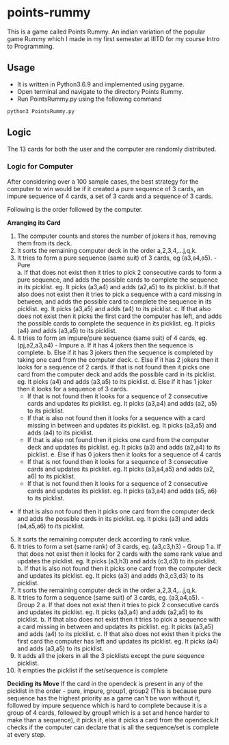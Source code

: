 # points-rummy
This is a game called Points Rummy. An indian variation of the popular game Rummy which I made in my first semester at IIITD for my course Intro to Programming.

## Usage
- It is written in Python3.6.9 and implemented using pygame. 
- Open terminal and navigate to the directory Points Rummy.
- Run PointsRummy.py using the following command 
```
python3 PointsRummy.py
```
## Logic
The 13 cards for both the user and the computer are randomly distributed.

### Logic for Computer
After considering over a 100 sample cases, the best strategy for the computer to win would be if it created a pure sequence of 3 cards, an impure sequence of 4 cards, a set of 3 cards and a sequence of 3 cards.

Following is the order followed by the computer.

**Arranging its Card**
1. The computer counts and stores the number of jokers it has, removing them from its deck.
2. It sorts the remaining computer deck in the order a,2,3,4,...j,q,k.
3. It tries to form a pure sequence (same suit) of 3 cards, eg (a3,a4,a5). - Pure<br>
a. If that does not exist then it tries to pick 2 consecutive cards to form a pure sequence, and adds the possible cards to complete the sequence in its picklist.
 eg. It picks (a3,a4) and adds (a2,a5) to its picklist.
b.If that also does not exist then it tries to pick a sequence with a card missing in between, and adds the possible card to complete the sequence in its picklist.
 eg. It picks (a3,a5) and adds (a4) to its picklist.
c. If that also does not exist then it picks the first card the computer has left, and adds the possible cards to complete the sequence in its picklist.
 eg. It picks (a4) and adds (a3,a5) to its picklist.
4. It tries to form an impure/pure sequence (same suit) of 4 cards, eg. (pj,a2,a3,a4) - Impure
a. If it has 4 jokers then the sequence is complete. 
b. Else if it has 3 jokers then the sequence is completed by taking one card from the computer deck.
c. Else if it has 2 jokers then it looks for a sequence of 2 cards. If that is not found then it picks one card from the computer deck and adds the possible card in its picklist. 
eg. It picks (a4) and adds (a3,a5) to its picklist.
d. Else if it has 1 joker then it looks for a sequence of 3 cards. 
    - If that is not found then it looks for a sequence of 2 consecutive cards and updates its picklist.
eg. It picks (a3,a4) and adds (a2, a5) to its picklist.
    - If that is also not found then it looks for a sequence with a card missing in between and updates its picklist.
eg. It picks (a3,a5) and adds (a4) to its picklist.
    - If that is also not found then it picks one card from the computer deck and  updates its picklist.
eg. It picks (a3) and adds (a2,a4) to its picklist.
e. Else if has 0 jokers then it looks for a sequence of 4 cards
    - If that is not found then it looks for a sequence of 3 consecutive cards and updates its picklist. 
eg. It picks (a3,a4,a5) and adds (a2, a6) to its picklist.
    - If that is not found then it looks for a sequence of 2 consecutive cards and updates its picklist.
eg. It picks (a3,a4) and adds (a5, a6) to its picklist.
  - If that is also not found then it picks one card from the computer deck and adds the possible cards in its picklist.
eg. It picks (a3) and adds (a4,a5,a6) to its picklist.
5. It sorts the remaining computer deck according to rank value.
6. It tries to form a set  (same rank) of 3 cards, eg. (a3,c3,h3) - Group 1
a. If that does not exist then it looks for 2 cards with the same rank value and updates the picklist.
eg. It picks (a3,h3) and adds (c3,d3) to its picklist.
b. If that is also not found then it picks one card from the computer deck and updates its picklist. 
eg. It picks (a3) and adds (h3,c3,d3) to its picklist.
7. It sorts the remaining computer deck in the order a,2,3,4,...j,q,k.
8. It tries to form a sequence (same suit) of 3 cards, eg. (a3,a4,a5). - Group 2
a. If that does not exist then it tries to pick 2 consecutive cards and updates its picklist.
 eg. It picks (a3,a4) and adds (a2,a5) to its picklist.
b. If that also does not exist then it tries to pick a sequence with a card missing in between and updates its picklist.
 eg. It picks (a3,a5) and adds (a4) to its picklist.
c. If that also does not exist then it picks the first card the computer has left and updates its picklist.
 eg. It picks (a4) and adds (a3,a5) to its picklist.
9. It adds all the jokers in all the 3 picklists except the pure sequence picklist.
10. It empties the picklist if the set/sequence is complete

**Deciding its Move**
If the card in the opendeck is present in any of the picklist in the order - pure, impure, group1, group2 (This is because pure sequence has the highest priority as a game can't be won without it, followed by impure sequence which is hard to complete because it is a group of 4 cards, followed by group1 which is a set and hence harder to make than a sequence), it picks it, else it picks a card from the opendeck.It checks if the computer can declare that is all the sequence/set is complete at every step.





